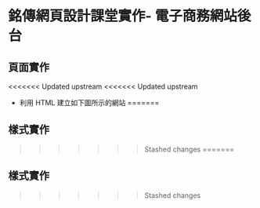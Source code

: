 # 銘傳網頁設計課堂實作- 電子商務網站後台

## 頁面實作

<<<<<<< Updated upstream
<<<<<<< Updated upstream
- 利用 HTML 建立如下圖所示的網站
=======
## 樣式實作
>>>>>>> Stashed changes
=======
## 樣式實作
>>>>>>> Stashed changes

